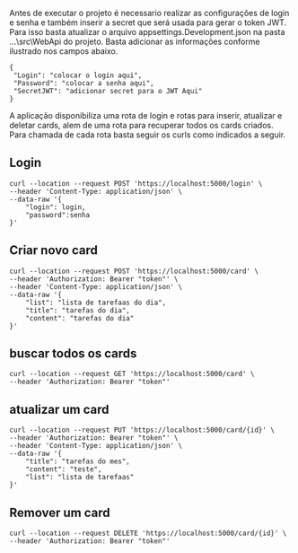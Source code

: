 Antes de executar o projeto é necessario realizar as configurações de login e senha e também inserir a secret que será usada para gerar o token JWT.
Para isso basta atualizar o arquivo appsettings.Development.json na pasta ...\src\WebApi do projeto. Basta adicionar as informações conforme ilustrado nos campos abaixo.

 ```
{
  "Login": "colocar o login aqui",
  "Password": "colocar a senha aqui",
  "SecretJWT": "adicionar secret para o JWT Aqui"
 }
```

A aplicação disponibiliza uma rota de login e rotas para inserir, atualizar e deletar cards, alem de uma rota para recuperar todos os cards criados.
Para chamada de cada rota basta seguir os curls como indicados a seguir.

## Login
```
curl --location --request POST 'https://localhost:5000/login' \
--header 'Content-Type: application/json' \
--data-raw '{
    "login": login,
    "password":senha
}'
```
## Criar novo card
```
curl --location --request POST 'https://localhost:5000/card' \
--header 'Authorization: Bearer "token"' \
--header 'Content-Type: application/json' \
--data-raw '{
    "list": "lista de tarefaas do dia",
    "title": "tarefas do dia",
    "content": "tarefas do dia"
}'
```
## buscar todos os cards

```
curl --location --request GET 'https://localhost:5000/card' \
--header 'Authorization: Bearer "token"'
```
## atualizar um card
```
curl --location --request PUT 'https://localhost:5000/card/{id}' \
--header 'Authorization: Bearer "token"' \
--header 'Content-Type: application/json' \
--data-raw '{
    "title": "tarefas do mes",
    "content": "teste",
    "list": "lista de tarefaas"
}'
```
## Remover um card
```
curl --location --request DELETE 'https://localhost:5000/card/{id}' \
--header 'Authorization: Bearer "token"'
```
